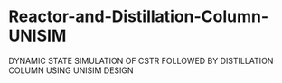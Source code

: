 # Reactor-and-Distillation-Column-UNISIM
DYNAMIC STATE SIMULATION OF CSTR FOLLOWED BY DISTILLATION COLUMN USING UNISIM DESIGN
